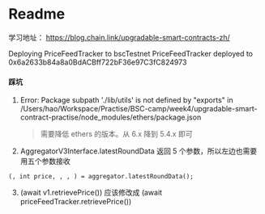 # Readme

学习地址： https://blog.chain.link/upgradable-smart-contracts-zh/

Deploying PriceFeedTracker to bscTestnet
PriceFeedTracker deployed to 0x6a2633b84a8a0BdACBff722bF36e97C3fC824973

#### 踩坑

1. Error: Package subpath './lib/utils' is not defined by "exports" in /Users/hao/Workspace/Practise/BSC-camp/week4/upgradable-smart-contract-practise/node_modules/ethers/package.json

   > 需要降低 ethers 的版本。从 6.x 降到 5.4.x 即可

2. AggregatorV3Interface.latestRoundData 返回 5 个参数，所以左边也需要用五个参数接收

```solidity
(, int price, , , ) = aggregator.latestRoundData();
```

3. (await v1.retrievePrice()) 应该修改成 (await priceFeedTracker.retrievePrice())
